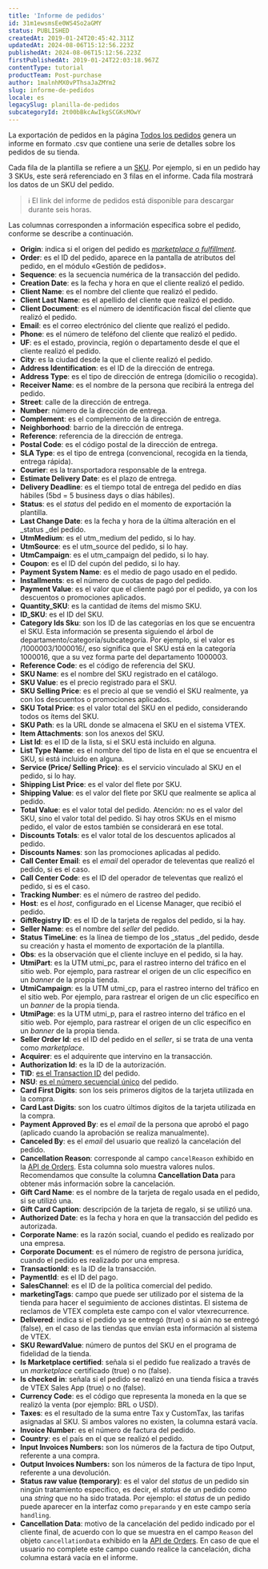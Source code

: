 ```yaml
---
title: 'Informe de pedidos'
id: 31m1ewsmsEe0WS4So2aGMY
status: PUBLISHED
createdAt: 2019-01-24T20:45:42.311Z
updatedAt: 2024-08-06T15:12:56.223Z
publishedAt: 2024-08-06T15:12:56.223Z
firstPublishedAt: 2019-01-24T22:03:18.967Z
contentType: tutorial
productTeam: Post-purchase
author: 1malnhMX0vPThsaJaZMYm2
slug: informe-de-pedidos
locale: es
legacySlug: planilla-de-pedidos
subcategoryId: 2t00bBkcAwIkgSCGKsMOwY
---
```


La exportación de pedidos en la página [Todos los pedidos](https://help.vtex.com/en/tutorial/todos-os-pedidos--2QTduKHAJMFIZ3BAsi6Pi) genera un informe en formato .csv que contiene una serie de detalles sobre los pedidos de su tienda.

Cada fila de la plantilla se refiere a un [SKU](https://help.vtex.com/es/tutorial/o-que-e-um-sku--1K75s4RXAQyOuGUYKMM68u). Por ejemplo, si en un pedido hay 3 SKUs, este será referenciado en 3 filas en el informe. Cada fila mostrará los datos de un SKU del pedido.

>ℹ️ El link del informe de pedidos está disponible para descargar durante seis horas.

Las columnas corresponden a información específica sobre el pedido, conforme se describe a continuación.

*   **Origin**: indica si el origen del pedido es [_marketplace o fulfillment_](https://help.vtex.com/es/tutorial/estrategias-de-marketplace-na-vtex--tutorials_402).
*   **Order**: es el ID del pedido, aparece en la pantalla de atributos del pedido, en el módulo «Gestión de pedidos».
*   **Sequence**: es la secuencia numérica de la transacción del pedido.
*   **Creation Date**: es la fecha y hora en que el cliente realizó el pedido.
*   **Client Name**: es el nombre del cliente que realizó el pedido.
*   **Client Last Name**: es el apellido del cliente que realizó el pedido.
*   **Client Document**: es el número de identificación fiscal del cliente que realizó el pedido.
*   **Email**: es el correo electrónico del cliente que realizó el pedido.
*   **Phone**: es el número de teléfono del cliente que realizó el pedido.
*   **UF**: es el estado, provincia, región o departamento desde el que el cliente realizó el pedido.
*   **City**: es la ciudad desde la que el cliente realizó el pedido.
*   **Address Identification**: es el ID de la dirección de entrega.
*   **Address Type**: es el tipo de dirección de entrega (domicilio o recogida).
*   **Receiver Name**: es el nombre de la persona que recibirá la entrega del pedido.
*   **Street**: calle de la dirección de entrega.
*   **Number**: número de la dirección de entrega.
*   **Complement**: es el complemento de la dirección de entrega.
*   **Neighborhood**: barrio de la dirección de entrega.
*   **Reference**: referencia de la dirección de entrega.
*   **Postal Code**: es el código postal de la dirección de entrega.
*   **SLA Type**: es el tipo de entrega (convencional, recogida en la tienda, entrega rápida).
*   **Courier**: es la transportadora responsable de la entrega.
*   **Estimate Delivery Date**: es el plazo de entrega.
*   **Delivery Deadline**: es el tiempo total de entrega del pedido en días hábiles (5bd = 5 business days o días hábiles).
*   **Status**: es el _status_ del pedido en el momento de exportación la plantilla.
*   **Last Change Date**: es la fecha y hora de la última alteración en el _status _del pedido. 
*   **UtmMedium**: es el utm_medium del pedido, si lo hay.
*   **UtmSource**: es el utm_source del pedido, si lo hay.
*   **UtmCampaign**: es el utm_campaign del pedido, si lo hay.
*   **Coupon**: es el ID del cupón del pedido, si lo hay.
*   **Payment System Name**: es el medio de pago usado en el pedido.
*   **Installments**: es el número de cuotas de pago del pedido.
*   **Payment Value**: es el valor que el cliente pagó por el pedido, ya con los descuentos o promociones aplicados.
*   **Quantity_SKU**: es la cantidad de ítems del mismo SKU.
*   **ID_SKU**: es el ID del SKU.
*   **Category Ids Sku**: son los ID de las categorías en los que se encuentra el SKU. Esta información se presenta siguiendo el árbol de departamento/categoría/subcategoría. Por ejemplo, si el valor es /1000003/1000016/, eso significa que el SKU está en la categoría 1000016, que a su vez forma parte del departamento 1000003.
*   **Reference Code**: es el código de referencia del SKU.
*   **SKU Name**: es el nombre del SKU registrado en el catálogo.
*   **SKU Value**: es el precio registrado para el SKU.
*   **SKU Selling Price**: es el precio al que se vendió el SKU realmente, ya con los descuentos o promociones aplicados.
*   **SKU Total Price**: es el valor total del SKU en el pedido, considerando todos os ítems del SKU.
*   **SKU Path**: es la URL donde se almacena el SKU en el sistema VTEX.
*   **Item Attachments**: son los anexos del SKU.
*   **List Id**: es el ID de la lista, si el SKU está incluido en alguna. 
*   **List Type Name**: es el nombre del tipo de lista en el que se encuentra el SKU, si está incluido en alguna.
*   **Service (Price/ Selling Price)**: es el servicio vinculado al SKU en el pedido, si lo hay. 
*   **Shipping List Price**: es el valor del flete por SKU.
*   **Shipping Value**: es el valor del flete por SKU que realmente se aplica al pedido.
*   **Total Value**: es el valor total del pedido. Atención: no es el valor del SKU, sino el valor total del pedido. Si hay otros SKUs en el mismo pedido, el valor de estos también se considerará en ese total.
*   **Discounts Totals**: es el valor total de los descuentos aplicados al pedido.
*   **Discounts Names**: son las promociones aplicadas al pedido. 
*   **Call Center Email**: es el _email_ del operador de televentas que realizó el pedido, si es el caso.
*   **Call Center Code**: es el ID del operador de televentas que realizó el pedido, si es el caso.
*   **Tracking Number**: es el número de rastreo del pedido.
*   **Host**: es el _host_, configurado en el License Manager, que recibió el pedido.
*   **GiftRegistry ID**: es el ID de la tarjeta de regalos del pedido, si la hay. 
*   **Seller Name**: es el nombre del _seller_ del pedido.
*   **Status TimeLine**: es la línea de tiempo de los _status _del pedido, desde su creación y hasta el momento de exportación de la plantilla. 
*   **Obs**: es la observación que el cliente incluye en el pedido, si la hay.
*   **UtmiPart**: es la UTM utmi_pc, para el rastreo interno del tráfico en el sitio web. Por ejemplo, para rastrear el origen de un clic específico en un _banner_ de la propia tienda.
*   **UtmiCampaign**: es la UTM utmi_cp, para el rastreo interno del tráfico en el sitio web. Por ejemplo, para rastrear el origen de un clic específico en un _banner_ de la propia tienda.
*   **UtmiPage**: es la UTM utmi_p, para el rastreo interno del tráfico en el sitio web. Por ejemplo, para rastrear el origen de un clic específico en un _banner_ de la propia tienda.
*   **Seller Order Id**: es el ID del pedido en el _seller_, si se trata de una venta como _marketplace_.
*   **Acquirer**: es el adquirente que intervino en la transacción.
*   **Authorization Id**: es la ID de la autorización.
*   **TID**: [es el Transaction ID](https://help.vtex.com/es/tutorial/como-achar-nsu-e-tid-do-pedido--frequentlyAskedQuestions_477) del pedido.
*   **NSU**: [es el número secuencial único](https://help.vtex.com/es/tutorial/como-achar-nsu-e-tid-do-pedido--frequentlyAskedQuestions_477) del pedido.
*   **Card First Digits**: son los seis primeros dígitos de la tarjeta utilizada en la compra.
*   **Card Last Digits**: son los cuatro últimos dígitos de la tarjeta utilizada en la compra.
*   **Payment Approved By**: es el _email_ de la persona que aprobó el pago (aplicado cuando la aprobación se realiza manualmente).
*   **Canceled By**: es el _email_ del usuario que realizó la cancelación del pedido. 
*   **Cancellation Reason**: corresponde al campo `cancelReason` exhibido en la [API de Orders](https://developers.vtex.com/docs/api-reference/orders-api#post-/api/oms/pvt/orders/-orderId-/cancel). Esta columna solo muestra valores nulos. Recomendamos que consulte la columna **Cancellation Data** para obtener más información sobre la cancelación.
*   **Gift Card Name**: es el nombre de la tarjeta de regalo usada en el pedido, si se utilizó una.
*   **Gift Card Caption**: descripción de la tarjeta de regalo, si se utilizó una.
*   **Authorized Date**: es la fecha y hora en que la transacción del pedido es autorizada. 
*   **Corporate Name**: es la razón social, cuando el pedido es realizado por una empresa.
*   **Corporate Document**: es el número de registro de persona jurídica, cuando el pedido es realizado por una empresa.
*   **TransactionId**: es la ID de la transacción.
*   **PaymentId**: es el ID del pago.
*   **SalesChannel**: es el ID de la política comercial del pedido. 
*   **marketingTags**: campo que puede ser utilizado por el sistema de la tienda para hacer el seguimiento de acciones distintas. El sistema de reclamos de VTEX completa este campo con el valor vtexrecurrence.
*   **Delivered**: indica si el pedido ya se entregó (true) o si aún no se entregó (false), en el caso de las tiendas que envían esta información al sistema de VTEX.
*   **SKU RewardValue**: número de puntos del SKU en el programa de fidelidad de la tienda. 
*   **Is Marketplace certified**: señala si el pedido fue realizado a través de un _marketplace_ certificado (true) o no (false).
*   **Is checked in**: señala si el pedido se realizó en una tienda física a través de VTEX Sales App (true) o no (false).
*   **Currency Code**: es el código que representa la moneda en la que se realizó la venta (por ejemplo: BRL o USD).
*   **Taxes**: es el resultado de la suma entre Tax y CustomTax, las tarifas asignadas al SKU. Si ambos valores no existen, la columna estará vacía.
*   **Invoice Number**: es el número de factura del pedido.
*   **Country**: es el país en el que se realizó el pedido.
*   **Input Invoices Numbers:** son los números de la factura de tipo Output, referente a una compra.
*   **Output Invoices Numbers:** son los números de la factura de tipo Input, referente a una devolución.
*   **Status raw value (temporary)**: es el valor del _status_ de un pedido sin ningún tratamiento específico, es decir, el _status_ de un pedido como una _string_ que no ha sido tratada. Por ejemplo: el _status_ de un pedido puede aparecer en la interfaz como `preparando` y en este campo sería `handling`.
*   **Cancellation Data**: motivo de la cancelación del pedido indicado por el cliente final, de acuerdo con lo que se muestra en el campo `Reason` del objeto `cancellationData` exhibido en la [API de Orders](https://developers.vtex.com/docs/api-reference/orders-api#post-/api/oms/pvt/orders/-orderId-/cancel). En caso de que el usuario no complete este campo cuando realice la cancelación, dicha columna estará vacía en el informe.
